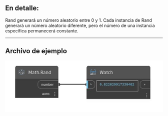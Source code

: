 ## En detalle:
Rand generará un número aleatorio entre 0 y 1. Cada instancia de Rand generará un número aleatorio diferente, pero el número de una instancia específica permanecerá constante.
___
## Archivo de ejemplo

![Rand](./DSCore.Math.Rand_img.jpg)

